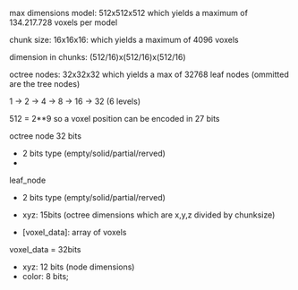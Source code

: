 
max dimensions model: 512x512x512 which yields a maximum of 134.217.728 voxels per model

chunk size: 16x16x16: which yields a maximum of 4096 voxels

dimension in chunks: (512/16)x(512/16)x(512/16)

octree nodes: 32x32x32 which yields a max of 32768 leaf nodes (ommitted are the tree nodes)

1 -> 2 -> 4 -> 8 -> 16 -> 32 (6 levels)

512 = 2**9 so a voxel position can be encoded in 27 bits


octree node 32 bits
- 2 bits type (empty/solid/partial/rerved)
- 



leaf_node
- 2 bits type (empty/solid/partial/rerved)
- xyz: 15bits (octree dimensions which are x,y,z divided by chunksize)

- [voxel_data]: array of voxels

voxel_data = 32bits
- xyz: 12 bits (node dimensions)
- color: 8 bits;


